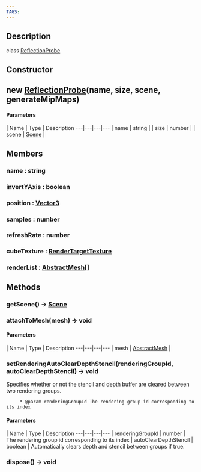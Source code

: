 ```yaml
---
TAGS:
---
```

## Description

class [ReflectionProbe](/classes/3.1/ReflectionProbe)



## Constructor

## new [ReflectionProbe](/classes/3.1/ReflectionProbe)(name, size, scene, generateMipMaps)



#### Parameters
 | Name | Type | Description
---|---|---|---
 | name | string | 
 | size | number | 
 | scene | [Scene](/classes/3.1/Scene) | 
## Members

### name : string



### invertYAxis : boolean



### position : [Vector3](/classes/3.1/Vector3)



### samples : number



### refreshRate : number



### cubeTexture : [RenderTargetTexture](/classes/3.1/RenderTargetTexture)



### renderList : [AbstractMesh](/classes/3.1/AbstractMesh)[]



## Methods

### getScene() &rarr; [Scene](/classes/3.1/Scene)


### attachToMesh(mesh) &rarr; void



#### Parameters
 | Name | Type | Description
---|---|---|---
 | mesh | [AbstractMesh](/classes/3.1/AbstractMesh) | 

### setRenderingAutoClearDepthStencil(renderingGroupId, autoClearDepthStencil) &rarr; void

Specifies whether or not the stencil and depth buffer are cleared between two rendering groups.

         * @param renderingGroupId The rendering group id corresponding to its index

#### Parameters
 | Name | Type | Description
---|---|---|---
 | renderingGroupId | number |  The rendering group id corresponding to its index
 | autoClearDepthStencil | boolean |  Automatically clears depth and stencil between groups if true.
### dispose() &rarr; void


